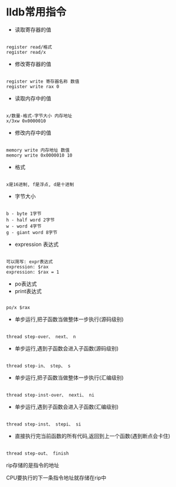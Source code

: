 # lldb常用指令

+ 读取寄存器的值

``` lldb

register read/格式
register read/x

```

+ 修改寄存器的值

``` lldb

register write 寄存器名称 数值
register write rax 0

```

+ 读取内存中的值

``` lldb

x/数量-格式-字节大小 内存地址
x/3xw 0x0000010

```

+ 修改内存中的值

``` lldb

memory write 内存地址 数值
memory write 0x0000010 10

```

+ 格式

``` lldb

x是16进制, f是浮点, d是十进制

```

+ 字节大小

``` lldb

b - byte 1字节
h - half word 2字节
w - word 4字节
g - giant word 8字节

```

+ expression 表达式

``` lldb

可以简写: expr表达式
expression: $rax
expression: $rax = 1

```

+ po表达式
+ print表达式

``` lldb

po/x $rax

```

+ 单步运行,把子函数当做整体一步执行(源码级别)

``` lldb

thread step-over、 next、 n

```

+ 单步运行,遇到子函数会进入子函数(源码级别)

``` lldb

thread step-in、 step、 s

```

+ 单步运行,把子函数当做整体一步执行(汇编级别)

``` lldb

thread step-inst-over、 nexti、 ni

```

+ 单步运行,遇到子函数会进入子函数(汇编级别)

``` lldb

thread step-inst、 stepi、 si

```

+ 直接执行完当前函数的所有代码,返回到上一个函数(遇到断点会卡住)

``` lldb

thread step-out、 finish

```

rip存储的是指令的地址

CPU要执行的下一条指令地址就存储在rip中